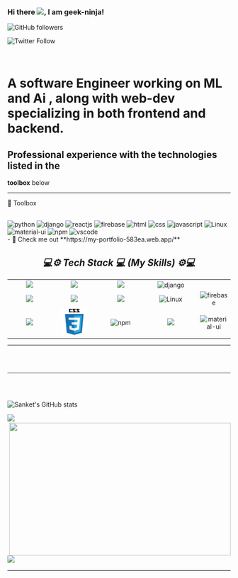 ### Hi there <img src="https://raw.githubusercontent.com/MartinHeinz/MartinHeinz/master/wave.gif" width="30px">, I am geek-ninja!
![GitHub followers](https://img.shields.io/github/followers/geek-ninja?style=social)


![Twitter Follow](https://img.shields.io/twitter/follow/sanketpuhan?style=social)

<br>

<h1>A software Engineer working on ML and Ai , along with web-dev specializing in both frontend and backend.</h1>
<h2>Professional experience with the technologies listed in the</h2> <b>toolbox</b> below 
<br>

---

🧰 Toolbox
<br><br>
 <div class = 'logo'>
  <img src = 'https://cdn.worldvectorlogo.com/logos/python-5.svg' alt = 'python' height = '80' width = '80'/>
  <img src = 'https://cdn.worldvectorlogo.com/logos/django-community.svg' alt = 'django' height = '80' width = '80'/>
  <img src = 'https://cdn.worldvectorlogo.com/logos/react-2.svg' alt = 'reactjs' height = '80' width = '80'/>
  <img src = 'https://cdn.worldvectorlogo.com/logos/firebase-1.svg' alt = 'firebase' height = '80' width = '80'/>
  <img src = 'https://cdn.worldvectorlogo.com/logos/html5.svg' alt = 'html' height = '80' width = '80'/>
  <img src = 'https://cdn.worldvectorlogo.com/logos/css-5.svg' alt = 'css' height = '80' width = '80'/>
  <img src = 'https://cdn.worldvectorlogo.com/logos/logo-javascript.svg' alt = 'javascript' height = '80' width = '80'/>
  <img src = 'https://cdn.worldvectorlogo.com/logos/linux-tux.svg' alt = 'Linux' height = '80' width = '80'/>
  <img src = 'https://cdn.worldvectorlogo.com/logos/material-ui-1.svg' alt = 'material-ui' height = '80' width = '80'/>
  <img src = 'https://cdn.worldvectorlogo.com/logos/npm.svg' alt = 'npm' height = '80' width = '80'/>
  <img src="https://github.com/bestofjs/bestofjs-webui/blob/master/public/logos/vscode.svg" alt = 'vscode' height = '80' width="80">
</div>
- 👨‍ Check me out **https://my-portfolio-583ea.web.app/**
<h2 align='center'><i>💻⚙ Tech Stack 💻 (My Skills) ⚙💻</i></h2>
<table width="100">
<tr>
    <td align='center' width="190">
        <img src="https://github.com/abranhe/programming-languages-logos/blob/master/src/javascript/javascript.svg" width="60">
    </td>
    <td align='center' width="190">
        <img src="https://user-images.githubusercontent.com/68724228/119315331-5cea3780-bc93-11eb-9bbf-bc2c9f083e00.png" width="60">
    </td>
     <td align='center' width="190">
        <img src="https://git-scm.com/images/logos/downloads/Git-Icon-1788C.png" width="60">
    </td>
    <td align='center' width="190">
        <img src = 'https://cdn.worldvectorlogo.com/logos/django-community.svg' alt = 'django' height = '80' width = '80'/>
    </td>
</tr>
<tr>
    <td align='center'>
        <img src="https://upload.wikimedia.org/wikipedia/commons/thumb/2/2d/Tensorflow_logo.svg/1200px-Tensorflow_logo.svg.png" width="60">
    </td>
    <td align='center'>
        <img src="https://www.vectorlogo.zone/logos/nodejs/nodejs-ar21.svg" >
    </td>
    <td align='center'>
        <img src="https://user-images.githubusercontent.com/68724228/119316381-85266600-bc94-11eb-97ed-3dafb4eb7a43.png" width="80">
    </td>
    <td align='center'>
        <img src = 'https://cdn.worldvectorlogo.com/logos/linux-tux.svg' alt = 'Linux' height = '80' width = '80'/>
    </td>
    <td align='center'>
        <img src = 'https://cdn.worldvectorlogo.com/logos/firebase-1.svg' alt = 'firebase' height = '80' width = '80'/>
    </td>
</tr>
<tr>
    <td align='center'>
        <img src="https://image.flaticon.com/icons/png/512/732/732212.png" width="60">
    </td>
    <td align='center'>
        <img src="https://raw.githubusercontent.com/devicons/devicon/0d6c64dbbf311879f7d563bfc3ccf559f9ed111c/icons/css3/css3-original-wordmark.svg" width="60">
    </td>
    <td align='center'>
        <img src = 'https://cdn.worldvectorlogo.com/logos/npm.svg' alt = 'npm' height = '80' width = '80'/>
    </td>
    <td align='center'>
        <img src="https://github.com/bestofjs/bestofjs-webui/blob/master/public/logos/vscode.svg" width="60">
    </td>
    <td align='center'>
        <img src = 'https://cdn.worldvectorlogo.com/logos/material-ui-1.svg' alt = 'material-ui' height = '80' width = '80'/>
    </td>
</tr>
</table>

---

<br><br>

---
<br><br>

![Sanket's GitHub stats](https://github-readme-stats.vercel.app/api?username=geek-ninja&count_private=true&theme=radical)


</p>
<p align="left">
<img height="300px" src="https://github-readme-stats.vercel.app/api/top-langs/?username=geek-ninja&theme=synthwave">
<img align="right" height="300px" width="500px" src="https://github-readme-streak-stats.herokuapp.com/?user=geek-ninja&theme=synthwave">
</p>
<img src="https://activity-graph.herokuapp.com/graph?username=geek-ninja&bg_color=2B213A&color=E5289E&line=DA5B0B&point=E1E8EB">

---

